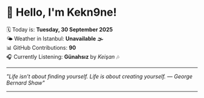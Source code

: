 # 👋 Hello, I'm Kekn9ne!

🗓️ Today is: **Tuesday, 30 September 2025**  
🌤️ Weather in Istanbul: **Unavailable 🌫️**  
📊 GitHub Contributions: **90**  
🎧 Currently Listening: **Günahsız** by *Keişan* 🎶

---

_"Life isn't about finding yourself. Life is about creating yourself. — *George Bernard Shaw*"_

---
